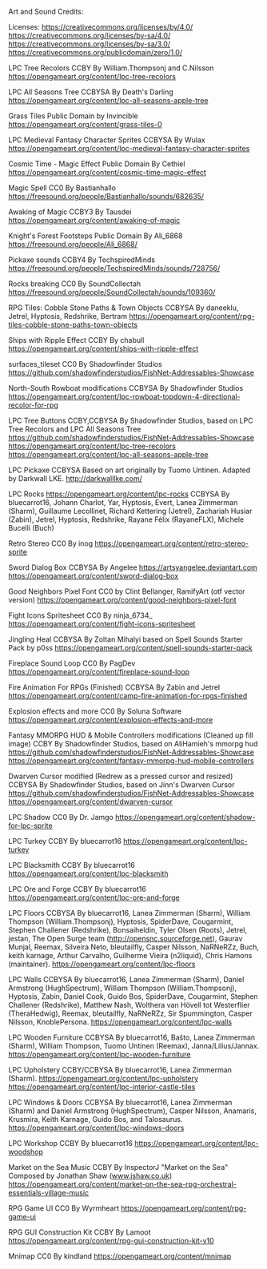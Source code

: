 Art and Sound Credits:

Licenses:
https://creativecommons.org/licenses/by/4.0/
https://creativecommons.org/licenses/by-sa/4.0/
https://creativecommons.org/licenses/by-sa/3.0/
https://creativecommons.org/publicdomain/zero/1.0/

LPC Tree Recolors
CCBY By William.Thompsonj and C.Nilsson
https://opengameart.org/content/lpc-tree-recolors

LPC All Seasons Tree
CCBYSA By Death's Darling
https://opengameart.org/content/lpc-all-seasons-apple-tree

Grass Tiles
Public Domain by Invincible
https://opengameart.org/content/grass-tiles-0

LPC Medieval Fantasy Character Sprites
CCBYSA By Wulax
https://opengameart.org/content/lpc-medieval-fantasy-character-sprites

Cosmic Time - Magic Effect
Public Domain By Cethiel
https://opengameart.org/content/cosmic-time-magic-effect

Magic Spell
CC0 By Bastianhallo
https://freesound.org/people/Bastianhallo/sounds/682635/

Awaking of Magic
CCBY3 By Tausdei
https://opengameart.org/content/awaking-of-magic

Knight's Forest Footsteps
Public Domain By Ali_6868 
https://freesound.org/people/Ali_6868/

Pickaxe sounds
CCBY4 By TechspiredMinds
https://freesound.org/people/TechspiredMinds/sounds/728756/

Rocks breaking
CC0 By SoundCollectah
https://freesound.org/people/SoundCollectah/sounds/109360/

RPG Tiles: Cobble Stone Paths & Town Objects
CCBYSA By daneeklu, Jetrel, Hyptosis, Redshrike, Bertram
https://opengameart.org/content/rpg-tiles-cobble-stone-paths-town-objects

Ships with Ripple Effect
CCBY By chabull
https://opengameart.org/content/ships-with-ripple-effect

surfaces_tileset
CC0 By Shadowfinder Studios
https://github.com/shadowfinderstudios/FishNet-Addressables-Showcase

North-South Rowboat modifications
CCBYSA By Shadowfinder Studios
https://opengameart.org/content/lpc-rowboat-topdown-4-directional-recolor-for-rpg

LPC Tree Buttons
CCBY,CCBYSA By Shadowfinder Studios, based on LPC Tree Recolors and LPC All Seasons Tree
https://github.com/shadowfinderstudios/FishNet-Addressables-Showcase
https://opengameart.org/content/lpc-tree-recolors
https://opengameart.org/content/lpc-all-seasons-apple-tree

LPC Pickaxe
CCBYSA Based on art originally by Tuomo Untinen. Adapted by Darkwall LKE.
http://darkwalllke.com/

LPC Rocks
https://opengameart.org/content/lpc-rocks
CCBYSA By bluecarrot16, Johann Charlot, Yar, Hyptosis, Evert, Lanea Zimmerman (Sharm), Guillaume Lecollinet, Richard Kettering (Jetrel), Zachariah Husiar (Zabin), Jetrel, Hyptosis, Redshrike, Rayane Félix (RayaneFLX), Michele Bucelli (Buch)

Retro Stereo
CC0 By inog
https://opengameart.org/content/retro-stereo-sprite

Sword Dialog Box
CCBYSA By Angelee https://artsyangelee.deviantart.com
https://opengameart.org/content/sword-dialog-box

Good Neighbors Pixel Font
CC0 by Clint Bellanger, RamifyArt (otf vector version)
https://opengameart.org/content/good-neighbors-pixel-font

Fight Icons Spritesheet
CC0 By ninja_6734_
https://opengameart.org/content/fight-icons-spritesheet

Jingling Heal
CCBYSA By Zoltan Mihalyi based on Spell Sounds Starter Pack by p0ss https://opengameart.org/content/spell-sounds-starter-pack

Fireplace Sound Loop
CC0 By PagDev
https://opengameart.org/content/fireplace-sound-loop

Fire Animation For RPGs (Finished)
CCBYSA By Zabin and Jetrel
https://opengameart.org/content/camp-fire-animation-for-rpgs-finished

Explosion effects and more
CC0 By Soluna Software
https://opengameart.org/content/explosion-effects-and-more

Fantasy MMORPG HUD & Mobile Controllers modifications (Cleaned up fill image)
CCBY By Shadowfinder Studios, based on AliHamieh's mmorpg hud
https://github.com/shadowfinderstudios/FishNet-Addressables-Showcase
https://opengameart.org/content/fantasy-mmorpg-hud-mobile-controllers

Dwarven Cursor modified (Redrew as a pressed cursor and resized)
CCBYSA By Shadowfinder Studios, based on Jinn's Dwarven Cursor
https://github.com/shadowfinderstudios/FishNet-Addressables-Showcase
https://opengameart.org/content/dwarven-cursor

LPC Shadow
CC0 By Dr. Jamgo
https://opengameart.org/content/shadow-for-lpc-sprite

LPC Turkey
CCBY By bluecarrot16
https://opengameart.org/content/lpc-turkey

LPC Blacksmith
CCBY By bluecarrot16
https://opengameart.org/content/lpc-blacksmith

LPC Ore and Forge
CCBY By bluecarrot16
https://opengameart.org/content/lpc-ore-and-forge

LPC Floors
CCBYSA By bluecarrot16, Lanea Zimmerman (Sharm), William Thompson (William.Thompsonj), Hyptosis, SpiderDave, Cougarmint, Stephen Challener (Redshrike), Bonsaiheldin, Tyler Olsen (Roots), Jetrel, jestan, The Open Surge team (http://opensnc.sourceforge.net), Gaurav Munjal, Reemax, Silveira Neto, bleutailfly, Casper Nilsson, NaRNeRZz, Buch, keith karnage, Arthur Carvalho, Guilherme Vieira (n2liquid), Chris Hamons (maintainer).
https://opengameart.org/content/lpc-floors

LPC Walls
CCBYSA By bluecarrot16, Lanea Zimmerman (Sharm), Daniel Armstrong (HughSpectrum), William Thompson (William.Thompsonj), Hyptosis, Zabin, Daniel Cook, Guido Bos, SpiderDave, Cougarmint, Stephen Challener (Redshrike), Matthew Nash, Wolthera van Hövell tot Westerflier (TheraHedwig), Reemax, bleutailfly, NaRNeRZz, Sir Spummington, Casper Nilsson, KnoblePersona.
https://opengameart.org/content/lpc-walls

LPC Wooden Furniture
CCBYSA By bluecarrot16, Baŝto, Lanea Zimmerman (Sharm), William Thompson, Tuomo Untinen (Reemax), Janna/Lilius/Jannax.
https://opengameart.org/content/lpc-wooden-furniture

LPC Upholstery
CCBY/CCBYSA By bluecarrot16, Lanea Zimmerman (Sharm). https://opengameart.org/content/lpc-upholstery
https://opengameart.org/content/lpc-interior-castle-tiles

LPC Windows & Doors
CCBYSA By bluecarrot16, Lanea Zimmerman (Sharm) and Daniel Armstrong (HughSpectrum), Casper Nilsson, Anamaris, Krusmira, Keith Karnage, Guido Bos, and Talosaurus.
https://opengameart.org/content/lpc-windows-doors

LPC Workshop
CCBY By bluecarrot16
https://opengameart.org/content/lpc-woodshop

Market on the Sea Music
CCBY By InspectorJ
"Market on the Sea" Composed by Jonathan Shaw (www.jshaw.co.uk)
https://opengameart.org/content/market-on-the-sea-rpg-orchestral-essentials-village-music

RPG Game UI
CC0 By Wyrmheart
https://opengameart.org/content/rpg-game-ui

RPG GUI Construction Kit
CCBY By Lamoot
https://opengameart.org/content/rpg-gui-construction-kit-v10

Mnimap
CC0 By kindland
https://opengameart.org/content/mnimap

